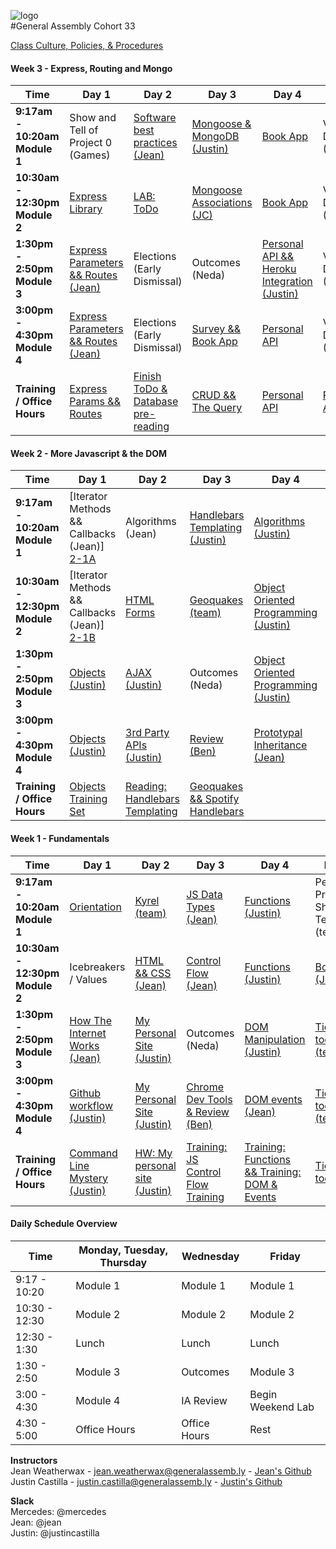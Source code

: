 ![logo](https://cloud.githubusercontent.com/assets/4304660/19456424/3b4262e6-9476-11e6-801f-b810718da875.jpg)  
#General Assembly Cohort 33  

[Class Culture, Policies, & Procedures](https://github.com/sf-wdi-33/schedule-33/blob/master/how-tos/WDI%2033%20orientation.pdf)


#### Week 3 - Express, Routing and Mongo
<table><thead>
<tr>
<th>Time</th>
<th>Day 1</th>
<th>Day 2</th>
<th>Day 3</th>
<th>Day 4</th>
<th>Day  5</th>
</tr>
</thead><tbody>
<tr>
<td><strong>9:17am - 10:20am Module 1</strong></td>
<td>Show and Tell of Project 0 (Games)</td>
<td><a href="https://github.com/sf-wdi-33/software-development-best-practices">Software best practices (Jean)</a></td>
<td><a href="https://github.com/sf-wdi-33/js-intro-mongoDB">Mongoose & MongoDB (Justin)</a></td>
<td><a href="https://github.com/sf-wdi-33/mongoose-books-app">Book App</a></td>
<td>Veteran's Day (OFF)</td>
</tr>
<tr>
<td><strong>10:30am - 12:30pm Module 2</strong></td>
<td><a href="https://github.com/sf-wdi-33/js-intro-express(Justin)">Express Library</a></td>
<td><a href="https://github.com/sf-wdi-33/test-driven-todo-api">LAB: ToDo</a></td>
<td><a href="https://github.com/sf-wdi-33/mongoose-associations">Mongoose Associations (JC)</a></td>
<td><a href="https://github.com/sf-wdi-33/mongoose-books-app">Book App</a></td>
<td>Veteran's Day (OFF)</td>
</tr>
<tr>
<td><strong>1:30pm - 2:50pm Module 3</strong></td>
<td><a href="https://github.com/sf-wdi-33/express-dynamic-routes">Express Parameters && Routes (Jean)</a></td>
<td>Elections (Early Dismissal)</a></td>
<td>Outcomes (Neda)</td>
<td><a href="https://github.com/sf-wdi-33/express-personal-api">Personal API && Heroku Integration (Justin)</a></td>
<td>Veteran's Day (OFF)</td>
</tr>
<tr>
<td><strong>3:00pm - 4:30pm Module 4</strong></td>
<td><a href="https://github.com/sf-wdi-33/express-dynamic-routes">Express Parameters && Routes (Jean)</a></td>
<td>Elections (Early Dismissal)</a></td>
<td><a href="https://github.com/sf-wdi-33/mongoose-books-apps">Survey && Book App</a></td>
<td><a href="https://github.com/sf-wdi-33/express-personal-api">Personal API</a></td>
<td>Veteran's Day (OFF)</td>
</tr>
<tr>
<td><strong>Training / Office Hours</strong></td>
<td><a href="https://github.com/sf-wdi-33/schedule-33/blob/master/homework/week3.md#day-1">Express Params && Routes</a></td>
<td><a href="https://github.com/sf-wdi-33/schedule-33/blob/master/homework/week3.md#day-2">Finish ToDo & Database pre-reading</a></td>
<td><a href="https://github.com/sf-wdi-33/schedule-33/blob/master/homework/week3.md#day-3">CRUD && The Query</a></td>
<td><a href="https://github.com/sf-wdi-33/schedule-33/blob/master/homework/week3.md#day-4">Personal API</a></td>
<td><a href="https://github.com/sf-wdi-33/schedule-33/blob/master/homework/week3.md#day-5">Personal API</a></td>
</tr>
</tbody></table>

#### Week 2 - More Javascript & the DOM

 Time | Day 1 |                     Day 2                                       | Day 3                                                         | Day 4                                                | Day  5                                    |
----- | -------- | --------------------------------                         | ------------------------------------                  | ------------------------------------     | ---------------------------------------   |
 **9:17am - 10:20am Module 1** | [Iterator Methods && Callbacks (Jean)] [2-1A]| Algorithms (Jean)| [Handlebars Templating (Justin)][2-3A] | [Algorithms (Justin)][2-4A]  | Review (team)
 **10:30am - 12:30pm Module 2** |[Iterator Methods && Callbacks (Jean)] [2-1B]  |  [HTML Forms][2-2B] | [Geoquakes (team)][2-3B]    | [Object Oriented Programming (Justin)][2-4B]  | Review (team)
 **1:30pm - 2:50pm Module 3** | [Objects (Justin)][2-1C]  |  [AJAX (Justin)][2-2C] |   Outcomes (Neda) | [Object Oriented Programming (Justin)][2-4C] | [Project 0 Intro (team)][2-5C]
**3:00pm - 4:30pm Module 4** | [Objects (Justin)][2-1D]  | [3rd Party APIs (Justin)][2-2D]  | [Review (Ben)][2-3D]  | [Prototypal Inheritance (Jean)][2-4D] |   [Project 0 (team)][2-5D]
**Training / Office Hours**  | [Objects Training Set][2-1E] | [Reading: Handlebars Templating][2-2E] | [Geoquakes && Spotify Handlebars][2-3E]   |   | [Project 0][2-5E]

[2-1A]: https://github.com/sf-wdi-33/iterator-methods
[2-1B]: https://github.com/sf-wdi-33/building-js-iterators-lab
[2-1C]: https://github.com/sf-wdi-33/js-objects
[2-1D]: https://github.com/sf-wdi-33/js-objects
[2-1E]:https://github.com/sf-wdi-33/schedule-33/blob/master/homework/week2.md#day-1

[2-2A]: https://github.com/sf-wdi-33/
[2-2B]: https://github.com/sf-wdi-33/html-forms
[2-2C]: https://github.com/sf-wdi-33/ajax
[2-2D]: https://github.com/sf-wdi-33/
[2-2E]: https://github.com/sf-wdi-33/schedule-33/blob/master/homework/week2.md#day-2

[2-3A]: https://github.com/sf-wdi-33/handlebars-client-side-templating
[2-3B]: https://github.com/sf-wdi-33/geoquakes
[2-3C]: https://github.com/sf-wdi-33/
[2-3D]: https://github.com/sf-wdi-33/geoquakes
[2-3E]: https://github.com/sf-wdi-33/schedule-33/blob/master/homework/week2.md#day-3

[2-4A]: https://github.com/sf-wdi-33/js-insertion-sort
[2-4B]: https://github.com/sf-wdi-33/js-oop-flower-power
[2-4C]: https://github.com/sf-wdi-33/js-oop-flower-power
[2-4D]: https://github.com/sf-wdi-33/js-oop-flower-power
[2-4E]: https://github.com/sf-wdi-33/

[2-5A]: https://github.com/sf-wdi-33/
[2-5B]: https://github.com/sf-wdi-33/
[2-5C]: https://github.com/sf-wdi-33/project-00
[2-5D]: https://github.com/sf-wdi-33/project-00
[2-5E]: https://github.com/sf-wdi-33/project-00

#### Week 1 - Fundamentals

 Time | Day 1 |                     Day 2                                       | Day 3                                                         | Day 4                                                | Day  5                                    |
----- | -------- | --------------------------------                         | ------------------------------------                  | ------------------------------------     | ---------------------------------------   |
 **9:17am - 10:20am Module 1** | [Orientation][1-1A]|  [Kyrel (team)][1-2A]                 |  [JS Data Types (Jean)][1-3A]    | [Functions (Justin)][1-4A]  | Personal Project Show & Tell (team)
 **10:30am - 12:30pm Module 2** | Icebreakers / Values |   [HTML && CSS (Jean)][1-2B]               |  [Control Flow (Jean)][1-3B]  |   [Functions (Justin)][1-4B] | [Bootstrap (Jean)][1-5B]
 **1:30pm - 2:50pm Module 3** | [How The Internet Works (Jean)][1-1C]  |  [My Personal Site (Justin)][1-2C]  |   Outcomes (Neda) | [DOM Manipulation (Justin)][1-4C] | [Tic tac toe (team)][1-5C]
**3:00pm - 4:30pm Module 4** | [Github workflow (Justin)][1-1D] | [My Personal Site (Justin)][1-2D]  |   [Chrome Dev Tools & Review (Ben)][1-3D] |  [DOM events (Jean)][1-4D] | [Tic tac toe (team)][1-5D]   
**Training / Office Hours**                | [Command Line Mystery (Justin)][1-1E] | [HW: My personal site (Justin)][1-2E] |  [Training: JS Control Flow Training][1-3E] | [Training: Functions && Training: DOM & Events ][1-4E] | [Tic tac toe][1-5E]

[1-1A]: https://github.com/sf-wdi-33/orientation-deck/blob/master/WDI%2033%20orientation%20deck.pdf "Orientation Deck"
[1-1C]: https://github.com/sf-wdi-33/how-the-internet-works "How the Internet Works"
[1-1D]: https://github.com/sf-wdi-33/git-github "Git and GitHub"
[1-1E]: https://github.com/sf-wdi-33/schedule-33/blob/master/homework/week1.md

[1-2A]: https://github.com/sf-wdi-33/kyrel "Kyrel"
[1-2B]: https://github.com/sf-wdi-33/html-css-review "HTML && CSS"
[1-2C]: https://github.com/sf-wdi-33/personal-portfolio "Personal Portfolio"
[1-2D]: https://github.com/sf-wdi-33/personal-portfolio "Personal Portfolio"
[1-2E]: https://github.com/sf-wdi-33/schedule-33/blob/master/homework/week1.md

[1-3A]: https://github.com/sf-wdi-33/js-data-types "JS Data Types"
[1-3B]: https://github.com/sf-wdi-33/js-control-flow "Control FLow"
[1-3D]: https://github.com/sf-wdi-33/dev-tools "Debugging with Chrome Dev Tools"
[1-3E]: https://github.com/sf-wdi-33/problem-set-js-basics "Problem Set"


[1-4A]: https://github.com/sf-wdi-33/js-functions "Functions"
[1-4B]: https://github.com/sf-wdi-33/js-functions "Functions"
[1-4C]: https://github.com/sf-wdi-33/dom-manipulation
[1-4D]: https://github.com/sf-wdi-33/dom-events-jquery
[1-4E]: https://github.com/sf-wdi-33/schedule-33/blob/master/homework/week1.md

[1-5A]: https://github.com/sf-wdi-33/
[1-5B]: https://github.com/sf-wdi-33/bootstrap
[1-5C]: https://github.com/sf-wdi-33/tic-tac-toe "Tic Tac Toe"
[1-5D]: https://github.com/sf-wdi-33/tic-tac-toe "Tic Tac Toe"
[1-5E]: https://github.com/sf-wdi-33/schedule-33/blob/master/homework/week1.md


#### Daily Schedule Overview

Time | Monday, Tuesday, Thursday  | Wednesday | Friday
----- | ------------------ | ----- | ----
9:17 - 10:20  | Module 1   | Module 1     | Module 1
10:30 - 12:30| Module 2   | Module 2     | Module 2
12:30 - 1:30 | Lunch         | Lunch          | Lunch
1:30 - 2:50 | Module 3      | Outcomes   | Module 3
3:00 - 4:30 | Module 4      | IA Review    | Begin Weekend Lab
4:30 - 5:00 | Office Hours   | Office Hours | Rest

**Instructors**  
Jean Weatherwax - jean.weatherwax@generalassemb.ly - [Jean's Github](https://github.com/jeanmw)  
Justin Castilla - justin.castilla@generalassemb.ly - [Justin's Github](https://github.com/justincastilla)
  
  
**Slack**  
Mercedes: @mercedes  
Jean: @jean  
Justin: @justincastilla   

